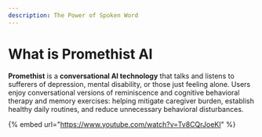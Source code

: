 ```yaml
---
description: The Power of Spoken Word
---
```


# What is Promethist AI

**Promethist** is a **conversational AI technology** that talks and listens to sufferers of depression, mental disability, or those just feeling alone. Users enjoy conversational versions of reminiscence and cognitive behavioral therapy and memory exercises: helping mitigate caregiver burden, establish healthy daily routines, and reduce unnecessary behavioral disturbances.

{% embed url="https://www.youtube.com/watch?v=Tv8CQrJoeKI" %}



